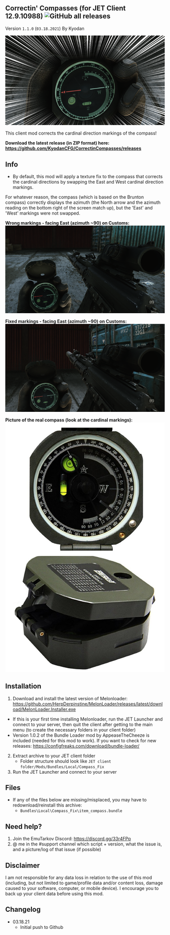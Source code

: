 Correctin' Compasses (for JET Client 12.9.10988) ![GitHub all releases](https://img.shields.io/github/downloads/KyodanCFG/CorrectinCompasses/total?color=green&label=Downloads&style=flat-square) 
----------------
Version `1.1.0` (`03.18.2021`) 
By Kyodan

![Screenshot](cover.png)

This client mod corrects the cardinal direction markings of the compass!

**Download the latest release (in ZIP format) here: https://github.com/KyodanCFG/CorrectinCompasses/releases**
                                                                                   
## Info

- By default, this mod will apply a texture fix to the compass that corrects the cardinal directions by swapping the East and West cardinal direction markings.

For whatever reason, the compass (which is based on the Brunton compass) correctly displays the azimuth (the North arrow and the azimuth reading on the bottom right of the screen match up), but the 'East' and 'West' markings were not swapped. 

**Wrong markings - facing East (azimuth ~90) on Customs:**
![Screenshot](wrong_markings.png) 

**Fixed markings - facing East (azimuth ~90) on Customs:**
![Screenshot](right_markings.png)

**Picture of the real compass (look at the cardinal markings):**
![Screenshot](actual.png)

## Installation

1. Download and install the latest version of Melonloader: https://github.com/HerpDerpinstine/MelonLoader/releases/latest/download/MelonLoader.Installer.exe
  * If this is your first time installing Melonloader, run the JET Launcher and connect to your server, then quit the client after getting to the main menu (to create the necessary folders in your client folder)
  * Version 1.0.2 of the Bundle Loader mod by AppeaseTheCheeze is included (needed for this mod to work). If you want to check for new releases: https://configfreaks.com/download/bundle-loader/
2. Extract archive to your JET client folder
    * Folder structure should look like `JET client folder/Mods/Bundles/Local/Compass_Fix`
3. Run the JET Launcher and connect to your server

## Files

- If any of the files below are missing/misplaced, you may have to redownload/reinstall this archive:
    * `Bundles\Local\Compass_Fix\item_compass.bundle`

## Need help?

1. Join the EmuTarkov Discord: https://discord.gg/33r4FPp
2. @ me in the #support channel which script + version, what the issue is, and a picture/log of that issue (if possible)

## Disclaimer

I am not responsible for any data loss in relation to the use of this mod (including, but not limited to game/profile data and/or content loss, damage caused to your software, computer, or mobile device). I encourage you to back up your client data before using this mod.

## Changelog

- 03.18.21
    * Initial push to Github

